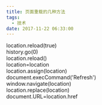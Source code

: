 ```yaml
---
title: 页面重载的几种方法
tags:
  - 技术
date: 2017-11-22 06:33:00
---
```


location.reload(true)  
history.go(0)  
location.reload()  
location=location  
location.assign(location)  
document.execCommand('Refresh')  
window.navigate(location)  
location.replace(location)  
document.URL=location.href

